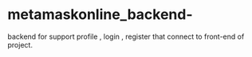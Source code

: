 # metamaskonline_backend-
backend for support profile , login , register that connect to front-end of project.
